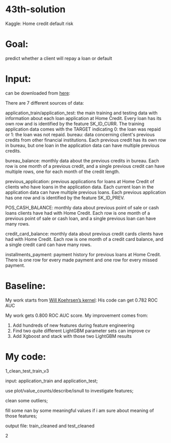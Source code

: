 # 43th-solution
Kaggle: Home credit default risk

Goal: 
====================

predict whether a client will repay a loan or default 

Input:
====================

can be downloaded from [here](https://www.kaggle.com/c/home-credit-default-risk/data):

There are 7 different sources of data: 

application_train/application_test: the main training and testing data with information about each loan application at Home Credit. Every loan has its own row and is identified by the feature SK_ID_CURR. The training application data comes with the TARGET indicating 0: the loan was repaid or 1: the loan was not repaid. bureau: data concerning client's previous credits from other financial institutions. Each previous credit has its own row in bureau, but one loan in the application data can have multiple previous credits. 

bureau_balance: monthly data about the previous credits in bureau. Each row is one month of a previous credit, and a single previous credit can have multiple rows, one for each month of the credit length. 

previous_application: previous applications for loans at Home Credit of clients who have loans in the application data. Each current loan in the application data can have multiple previous loans. Each previous application has one row and is identified by the feature SK_ID_PREV. 

POS_CASH_BALANCE: monthly data about previous point of sale or cash loans clients have had with Home Credit. Each row is one month of a previous point of sale or cash loan, and a single previous loan can have many rows. 

credit_card_balance: monthly data about previous credit cards clients have had with Home Credit. Each row is one month of a credit card balance, and a single credit card can have many rows. 

installments_payment: payment history for previous loans at Home Credit. There is one row for every made payment and one row for every missed payment.

Baseline:
====================

My work starts from [Will Koehrsen’s kernel](https://www.kaggle.com/willkoehrsen/start-here-a-gentle-introduction): His code can get 0.782 ROC AUC 

My work gets 0.800 ROC AUC score. My improvement comes from: 

1. Add hundreds of new features during feature engineering 
2. Find two quite different LightGBM parameter sets can improve cv 
3. Add Xgboost and stack with those two LightGBM results

My code:
====================
1_clean_test_train_v3

input: application_train and application_test; 

use plot/value_counts/describe/isnull to investigate features; 

clean some outliers; 

fill some nan by some meaningful values if i am sure about meaning of those features; 

output file: train_cleaned and test_cleaned

2

